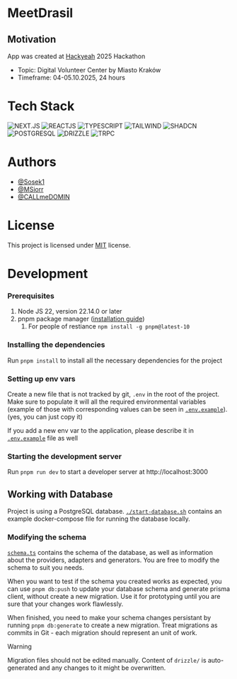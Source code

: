 # MeetDrasil

## Motivation

App was created at <a href="https://hackyeah.pl/" target="_blank">Hackyeah</a> 2025 Hackathon

- Topic: Digital Volunteer Center by Miasto Kraków
- Timeframe: 04-05.10.2025, 24 hours

# Tech Stack

<img alt="NEXT.JS" src="https://img.shields.io/badge/Next.js-000000.svg?style=for-the-badge&logo=nextdotjs&logoColor=white"/>
<img alt="REACTJS" src="https://img.shields.io/badge/React-61DAFB.svg?style=for-the-badge&logo=React&logoColor=black"/>
<img alt="TYPESCRIPT" src="https://img.shields.io/badge/TypeScript-3178C6.svg?style=for-the-badge&logo=TypeScript&logoColor=white"/>
<img alt="TAILWIND" src="https://img.shields.io/badge/Tailwind%20CSS-06B6D4.svg?style=for-the-badge&logo=Tailwind-CSS&logoColor=white"/>
<img alt="SHADCN" src="https://img.shields.io/badge/shadcn/ui-000000.svg?style=for-the-badge&logo=shadcn/ui&logoColor=white"/>
<img alt="POSTGRESQL" src="https://img.shields.io/badge/postgresql-4169e1?style=for-the-badge&logo=postgresql&logoColor=white"/>
<img alt="DRIZZLE" src="https://img.shields.io/badge/Drizzle-000?style=for-the-badge&logo=Drizzle&logoColor=white"/>
<img alt="TRPC" src="https://img.shields.io/badge/tRPC-2596BE?style=for-the-badge&logo=trpc&logoColor=white"/>

# Authors

- [@Sosek1](https://github.com/Sosek1)
- [@MSiorr](https://github.com/MSiorr)
- [@CALLmeDOMIN](https://github.com/CALLmeDOMIN)

# License

This project is licensed under [MIT](./LICENSE) license.

# Development

### Prerequisites

1. Node JS 22, version 22.14.0 or later
2. pnpm package manager ([installation guide](https://pnpm.io/installation))
   1. For people of restiance `npm install -g pnpm@latest-10`

### Installing the dependencies

Run `pnpm install` to install all the necessary dependencies for the project

### Setting up env vars

Create a new file that is not tracked by git, `.env` in the root of the project. Make sure to populate it will all the required environmental variables (example of those with corresponding values can be seen in [`.env.example`](./.env.example)). (yes, you can just copy it)

If you add a new env var to the application, please describe it in [`.env.example`](./.env.example) file as well

### Starting the development server

Run `pnpm run dev` to start a developer server at http://localhost:3000

## Working with Database

Project is using a PostgreSQL database. [`./start-database.sh`](./start-database.sh) contains an example docker-compose file for running the database locally.

### Modifying the schema

[`schema.ts`](./server/db/schema.ts) contains the schema of the database, as well as information about the providers, adapters and generators. You are free to modify the schema to suit you needs.

When you want to test if the schema you created works as expected, you can use `pnpm db:push` to update your database schema and generate prisma client, without create a new migration. Use it for prototyping until you are sure that your changes work flawlessly.

When finished, you need to make your schema changes persistant by running `pnpm db:generate` to create a new migration. Treat migrations as commits in Git - each migration should represent an unit of work.

> [!WARNING]
> Migration files should not be edited manually. Content of `drizzle/` is auto-generated and any changes to it might be overwritten.
